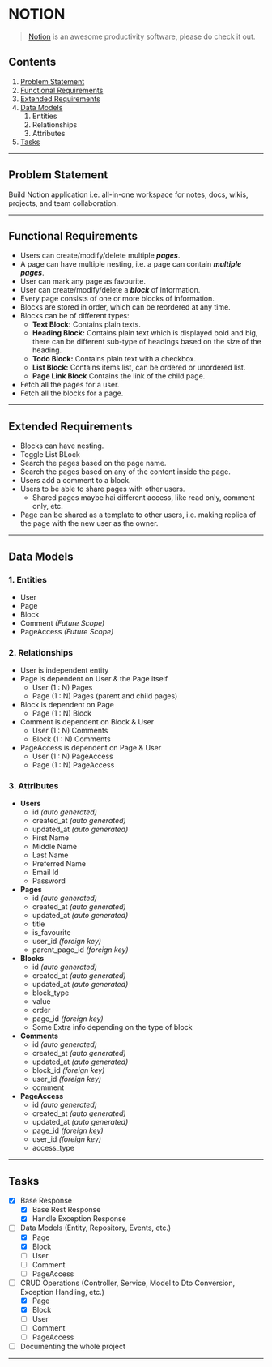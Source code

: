 # NOTION

> [Notion](https://www.notion.so/) is an awesome productivity software, please do check it out.

## Contents

1. [Problem Statement](#problem-statement)
2. [Functional Requirements](#functional-requirements)
3. [Extended Requirements](#extended-requirements)
4. [Data Models](#data-models)
   1. Entities
   2. Relationships
   3. Attributes
5. [Tasks](#tasks)
---

## Problem Statement

Build Notion application i.e. all-in-one workspace for notes, docs, wikis, projects, and team collaboration.

---

## Functional Requirements

* Users can create/modify/delete multiple ***pages***.
* A page can have multiple nesting, i.e. a page can contain ***multiple pages***.
* User can mark any page as favourite.
* User can create/modify/delete a ***block*** of information.
* Every page consists of one or more blocks of information.
* Blocks are stored in order, which can be reordered at any time.
* Blocks can be of different types:
  * **Text Block:** Contains plain texts.
  * **Heading Block:** Contains plain text which is displayed bold and big, there can be different sub-type of headings
    based on the size of the heading.
  * **Todo Block:** Contains plain text with a checkbox.
  * **List Block:** Contains items list, can be ordered or unordered list.
  * **Page Link Block** Contains the link of the child page.
* Fetch all the pages for a user.
* Fetch all the blocks for a page.

---

## Extended Requirements

* Blocks can have nesting.
* Toggle List BLock
* Search the pages based on the page name.
* Search the pages based on any of the content inside the page.
* Users add a comment to a block.
* Users to be able to share pages with other users.
  * Shared pages maybe hai different access, like read only, comment only, etc.
* Page can be shared as a template to other users, i.e. making replica of the page with the new user as the owner.

---

## Data Models

### 1. Entities

- User
- Page
- Block
- Comment _(Future Scope)_
- PageAccess _(Future Scope)_

### 2. Relationships

- User is independent entity
- Page is dependent on User & the Page itself
  - User (1 : N) Pages
  - Page (1 : N) Pages (parent and child pages)
- Block is dependent on Page
  - Page (1 : N) Block 
- Comment is dependent on Block & User
    - User (1 : N) Comments
    - Block (1 : N) Comments
- PageAccess is dependent on Page & User
    - User (1 : N) PageAccess
    - Page (1 : N) PageAccess

### 3. Attributes

- **Users**
  - id _(auto generated)_
  - created_at _(auto generated)_
  - updated_at _(auto generated)_
  - First Name
  - Middle Name
  - Last Name
  - Preferred Name
  - Email Id
  - Password
- **Pages**
  - id _(auto generated)_
  - created_at _(auto generated)_
  - updated_at _(auto generated)_
  - title
  - is_favourite
  - user_id _(foreign key)_
  - parent_page_id _(foreign key)_
- **Blocks**
  - id _(auto generated)_
  - created_at _(auto generated)_
  - updated_at _(auto generated)_
  - block_type
  - value
  - order
  - page_id _(foreign key)_
  - Some Extra info depending on the type of block
- **Comments**
  - id _(auto generated)_
  - created_at _(auto generated)_
  - updated_at _(auto generated)_
  - block_id _(foreign key)_
  - user_id _(foreign key)_
  - comment
- **PageAccess**
  - id _(auto generated)_
  - created_at _(auto generated)_
  - updated_at _(auto generated)_
  - page_id _(foreign key)_
  - user_id _(foreign key)_
  - access_type
 
---

## Tasks

- [X] Base Response
  - [X] Base Rest Response
  - [X] Handle Exception Response
- [ ] Data Models (Entity, Repository, Events, etc.)
  - [X] Page
  - [X] Block
  - [ ] User
  - [ ] Comment
  - [ ] PageAccess
- [ ] CRUD Operations (Controller, Service, Model to Dto Conversion, Exception Handling, etc.)
  - [X] Page
  - [X] Block
  - [ ] User
  - [ ] Comment
  - [ ] PageAccess
- [ ] Documenting the whole project

---













